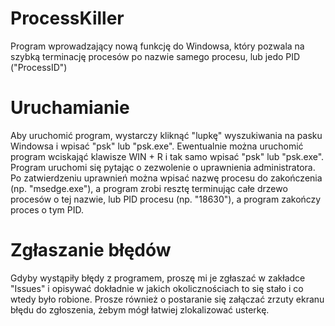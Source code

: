# ProcessKiller
Program wprowadzający nową funkcję do Windowsa, który pozwala na szybką terminację procesów po nazwie samego procesu, lub jedo PID ("ProcessID")

# Uruchamianie
Aby uruchomić program, wystarczy kliknąć "lupkę" wyszukiwania na pasku Windowsa i wpisać "psk" lub "psk.exe". Ewentualnie można uruchomić program wciskająć klawisze WIN + R i tak samo wpisać "psk" lub "psk.exe". Program uruchomi się pytając o zezwolenie o uprawnienia administratora. Po zatwierdzeniu uprawnień można wpisać nazwę procesu do zakończenia (np. "msedge.exe"), a program zrobi resztę terminując całe drzewo procesów o tej nazwie, lub PID procesu (np. "18630"), a program zakończy proces o tym PID.

# Zgłaszanie błędów
Gdyby wystąpiły błędy z programem, proszę mi je zgłaszać w zakładce "Issues" i opisywać dokładnie w jakich okolicznościach to się stało i co wtedy było robione. Prosze również o postaranie się załączać zrzuty ekranu błędu do zgłoszenia, żebym mógł łatwiej zlokalizować usterkę.

